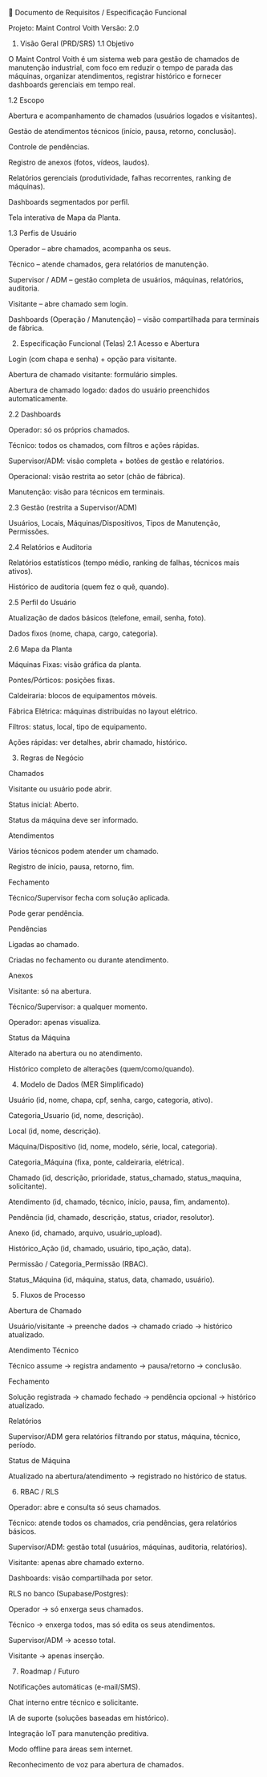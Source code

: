 📑 Documento de Requisitos / Especificação Funcional

Projeto: Maint Control Voith
Versão: 2.0

1. Visão Geral (PRD/SRS)
1.1 Objetivo

O Maint Control Voith é um sistema web para gestão de chamados de manutenção industrial, com foco em reduzir o tempo de parada das máquinas, organizar atendimentos, registrar histórico e fornecer dashboards gerenciais em tempo real.

1.2 Escopo

Abertura e acompanhamento de chamados (usuários logados e visitantes).

Gestão de atendimentos técnicos (início, pausa, retorno, conclusão).

Controle de pendências.

Registro de anexos (fotos, vídeos, laudos).

Relatórios gerenciais (produtividade, falhas recorrentes, ranking de máquinas).

Dashboards segmentados por perfil.

Tela interativa de Mapa da Planta.

1.3 Perfis de Usuário

Operador – abre chamados, acompanha os seus.

Técnico – atende chamados, gera relatórios de manutenção.

Supervisor / ADM – gestão completa de usuários, máquinas, relatórios, auditoria.

Visitante – abre chamado sem login.

Dashboards (Operação / Manutenção) – visão compartilhada para terminais de fábrica.

2. Especificação Funcional (Telas)
2.1 Acesso e Abertura

Login (com chapa e senha) + opção para visitante.

Abertura de chamado visitante: formulário simples.

Abertura de chamado logado: dados do usuário preenchidos automaticamente.

2.2 Dashboards

Operador: só os próprios chamados.

Técnico: todos os chamados, com filtros e ações rápidas.

Supervisor/ADM: visão completa + botões de gestão e relatórios.

Operacional: visão restrita ao setor (chão de fábrica).

Manutenção: visão para técnicos em terminais.

2.3 Gestão (restrita a Supervisor/ADM)

Usuários, Locais, Máquinas/Dispositivos, Tipos de Manutenção, Permissões.

2.4 Relatórios e Auditoria

Relatórios estatísticos (tempo médio, ranking de falhas, técnicos mais ativos).

Histórico de auditoria (quem fez o quê, quando).

2.5 Perfil do Usuário

Atualização de dados básicos (telefone, email, senha, foto).

Dados fixos (nome, chapa, cargo, categoria).

2.6 Mapa da Planta

Máquinas Fixas: visão gráfica da planta.

Pontes/Pórticos: posições fixas.

Caldeiraria: blocos de equipamentos móveis.

Fábrica Elétrica: máquinas distribuídas no layout elétrico.

Filtros: status, local, tipo de equipamento.

Ações rápidas: ver detalhes, abrir chamado, histórico.

3. Regras de Negócio

Chamados

Visitante ou usuário pode abrir.

Status inicial: Aberto.

Status da máquina deve ser informado.

Atendimentos

Vários técnicos podem atender um chamado.

Registro de início, pausa, retorno, fim.

Fechamento

Técnico/Supervisor fecha com solução aplicada.

Pode gerar pendência.

Pendências

Ligadas ao chamado.

Criadas no fechamento ou durante atendimento.

Anexos

Visitante: só na abertura.

Técnico/Supervisor: a qualquer momento.

Operador: apenas visualiza.

Status da Máquina

Alterado na abertura ou no atendimento.

Histórico completo de alterações (quem/como/quando).

4. Modelo de Dados (MER Simplificado)

Usuário (id, nome, chapa, cpf, senha, cargo, categoria, ativo).

Categoria_Usuario (id, nome, descrição).

Local (id, nome, descrição).

Máquina/Dispositivo (id, nome, modelo, série, local, categoria).

Categoria_Máquina (fixa, ponte, caldeiraria, elétrica).

Chamado (id, descrição, prioridade, status_chamado, status_maquina, solicitante).

Atendimento (id, chamado, técnico, início, pausa, fim, andamento).

Pendência (id, chamado, descrição, status, criador, resolutor).

Anexo (id, chamado, arquivo, usuário_upload).

Histórico_Ação (id, chamado, usuário, tipo_ação, data).

Permissão / Categoria_Permissão (RBAC).

Status_Máquina (id, máquina, status, data, chamado, usuário).

5. Fluxos de Processo

Abertura de Chamado

Usuário/visitante → preenche dados → chamado criado → histórico atualizado.

Atendimento Técnico

Técnico assume → registra andamento → pausa/retorno → conclusão.

Fechamento

Solução registrada → chamado fechado → pendência opcional → histórico atualizado.

Relatórios

Supervisor/ADM gera relatórios filtrando por status, máquina, técnico, período.

Status de Máquina

Atualizado na abertura/atendimento → registrado no histórico de status.

6. RBAC / RLS

Operador: abre e consulta só seus chamados.

Técnico: atende todos os chamados, cria pendências, gera relatórios básicos.

Supervisor/ADM: gestão total (usuários, máquinas, auditoria, relatórios).

Visitante: apenas abre chamado externo.

Dashboards: visão compartilhada por setor.

RLS no banco (Supabase/Postgres):

Operador → só enxerga seus chamados.

Técnico → enxerga todos, mas só edita os seus atendimentos.

Supervisor/ADM → acesso total.

Visitante → apenas inserção.

7. Roadmap / Futuro

Notificações automáticas (e-mail/SMS).

Chat interno entre técnico e solicitante.

IA de suporte (soluções baseadas em histórico).

Integração IoT para manutenção preditiva.

Modo offline para áreas sem internet.

Reconhecimento de voz para abertura de chamados.
